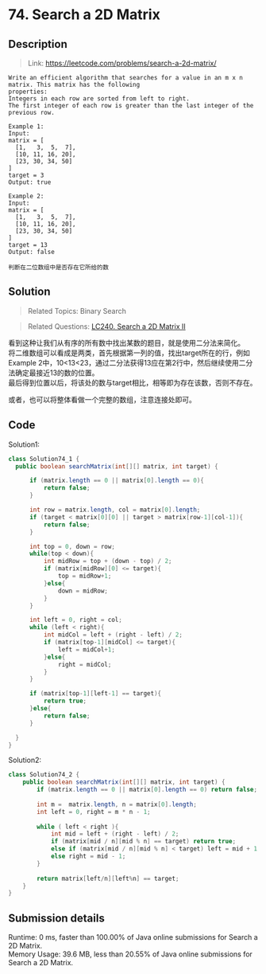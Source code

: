 # 74. Search a 2D Matrix

## Description

> Link: https://leetcode.com/problems/search-a-2d-matrix/

```
Write an efficient algorithm that searches for a value in an m x n matrix. This matrix has the following 
properties:
Integers in each row are sorted from left to right.
The first integer of each row is greater than the last integer of the previous row.

Example 1:
Input:
matrix = [
  [1,   3,  5,  7],
  [10, 11, 16, 20],
  [23, 30, 34, 50]
]
target = 3
Output: true

Example 2:
Input:
matrix = [
  [1,   3,  5,  7],
  [10, 11, 16, 20],
  [23, 30, 34, 50]
]
target = 13
Output: false

判断在二位数组中是否存在它所给的数 

```


## Solution

> Related Topics: Binary Search

> Related Questions: [LC240. Search a 2D Matrix II](https://github.com/Zingg7/LeetCode/blob/master/53240.%20Search%20a%202D%20Matrix%20II.md)

看到这种让我们从有序的所有数中找出某数的题目，就是使用二分法来简化。<br>
将二维数组可以看成是两类，首先根据第一列的值，找出target所在的行，例如Example 2中，10<13<23，通过二分法获得13应在第2行中，然后继续使用二分法确定最接近13的数的位置。<br>
最后得到位置以后，将该处的数与target相比，相等即为存在该数，否则不存在。

或者，也可以将整体看做一个完整的数组，注意连接处即可。

## Code
Solution1: 
```java
class Solution74_1 {
  public boolean searchMatrix(int[][] matrix, int target) {

      if (matrix.length == 0 || matrix[0].length == 0){
          return false;
      }

      int row = matrix.length, col = matrix[0].length;
      if (target < matrix[0][0] || target > matrix[row-1][col-1]){
          return false;
      }

      int top = 0, down = row;
      while(top < down){
          int midRow = top + (down - top) / 2;
          if (matrix[midRow][0] <= target){
              top = midRow+1;
          }else{
              down = midRow; 
          }
      }

      int left = 0, right = col;
      while (left < right){
          int midCol = left + (right - left) / 2;
          if (matrix[top-1][midCol] <= target){
              left = midCol+1;
          }else{
              right = midCol;
          }
      }

      if (matrix[top-1][left-1] == target){
          return true;
      }else{
          return false;
      }

  }
}
```
Solution2: 
```java
class Solution74_2 {
    public boolean searchMatrix(int[][] matrix, int target) {
        if (matrix.length == 0 || matrix[0].length == 0) return false;
        
        int m =  matrix.length, n = matrix[0].length;
        int left = 0, right = m * n - 1;
            
        while ( left < right ){
            int mid = left + (right - left) / 2;
            if (matrix[mid / n][mid % n] == target) return true;
            else if (matrix[mid / n][mid % n] < target) left = mid + 1;
            else right = mid - 1;
        }
        
        return matrix[left/n][left%n] == target;
    }
}
```

## Submission details
Runtime: 0 ms, faster than 100.00% of Java online submissions for Search a 2D Matrix.<br>
Memory Usage: 39.6 MB, less than 20.55% of Java online submissions for Search a 2D Matrix.
